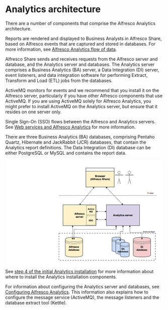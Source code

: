 # Analytics architecture

There are a number of components that comprise the Alfresco Analytics architecture.

Reports are rendered and displayed to Business Analysts in Alfresco Share, based on Alfresco events that are captured and stored in databases. For more information, see [Alfresco Analytics flow of data](analytics-detailed-architecture.md).

Alfresco Share sends and receives requests from the Alfresco server and database, and the Analytics server and databases. The Analytics server comprises a Business Analytics \(BA\) server, a Data Integration \(DI\) server, event listeners, and data integration software for performing Extract, Transform and Load \(ETL\) jobs from the databases.

ActiveMQ monitors for events and we recommend that you install it on the Alfresco server, particularly if you have other Alfresco components that use ActiveMQ. If you are using ActiveMQ solely for Alfresco Analytics, you might prefer to install ActiveMQ on the Analytics server, but ensure that it resides on one server only.

Single Sign-On \(SSO\) flows between the Alfresco and Analytics servers. See [Web services and Alfresco Analytics](../tasks/analytics-sso.md) for more information.

There are three Business Analytics \(BA\) databases, comprising Pentaho Quartz, Hibernate and JackRabbit \(JCR\) databases, that contain the Analytics report definitions. The Data Integration \(DI\) database can be either PostgreSQL or MySQL and contains the report data.

![](../images/analytics-arch-2.png)

See [step 4 of the initial Analytics installation](../tasks/analytics-install-basic.md#where) for more information about where to install the Analytics installation components.

For information about configuring the Analytics server and databases, see [Configuring Alfresco Analytics](analytics-config.md). This information also explains how to configure the message service \(ActiveMQ\), the message listeners and the database extract tool \(Kettle\).

